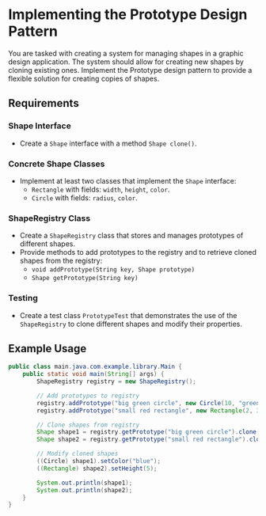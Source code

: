 # Implementing the Prototype Design Pattern

You are tasked with creating a system for managing shapes in a graphic design application. The system should allow for creating new shapes by cloning existing ones. Implement the Prototype design pattern to provide a flexible solution for creating copies of shapes.

## Requirements

### Shape Interface
- Create a `Shape` interface with a method `Shape clone()`.

### Concrete Shape Classes
- Implement at least two classes that implement the `Shape` interface:
    - `Rectangle` with fields: `width`, `height`, `color`.
    - `Circle` with fields: `radius`, `color`.

### ShapeRegistry Class
- Create a `ShapeRegistry` class that stores and manages prototypes of different shapes.
- Provide methods to add prototypes to the registry and to retrieve cloned shapes from the registry:
    - `void addPrototype(String key, Shape prototype)`
    - `Shape getPrototype(String key)`

### Testing
- Create a test class `PrototypeTest` that demonstrates the use of the `ShapeRegistry` to clone different shapes and modify their properties.

## Example Usage

```java
public class main.java.com.example.library.Main {
    public static void main(String[] args) {
        ShapeRegistry registry = new ShapeRegistry();

        // Add prototypes to registry
        registry.addPrototype("big green circle", new Circle(10, "green"));
        registry.addPrototype("small red rectangle", new Rectangle(2, 3, "red"));

        // Clone shapes from registry
        Shape shape1 = registry.getPrototype("big green circle").clone();
        Shape shape2 = registry.getPrototype("small red rectangle").clone();

        // Modify cloned shapes
        ((Circle) shape1).setColor("blue");
        ((Rectangle) shape2).setHeight(5);

        System.out.println(shape1);
        System.out.println(shape2);
    }
}
